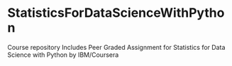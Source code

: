 # StatisticsForDataScienceWithPython
Course repository
Includes Peer Graded Assignment for Statistics for Data Science with Python by IBM/Coursera
